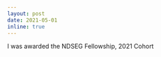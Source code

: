 ```yaml
---
layout: post
date: 2021-05-01 
inline: true
---
```


I was awarded the NDSEG Fellowship, 2021 Cohort